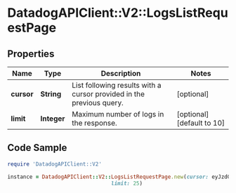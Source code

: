# DatadogAPIClient::V2::LogsListRequestPage

## Properties

Name | Type | Description | Notes
------------ | ------------- | ------------- | -------------
**cursor** | **String** | List following results with a cursor provided in the previous query. | [optional] 
**limit** | **Integer** | Maximum number of logs in the response. | [optional] [default to 10]

## Code Sample

```ruby
require 'DatadogAPIClient::V2'

instance = DatadogAPIClient::V2::LogsListRequestPage.new(cursor: eyJzdGFydEF0IjoiQVFBQUFYS2tMS3pPbm40NGV3QUFBQUJCV0V0clRFdDZVbG8zY3pCRmNsbHJiVmxDWlEifQ&#x3D;&#x3D;,
                                 limit: 25)
```


